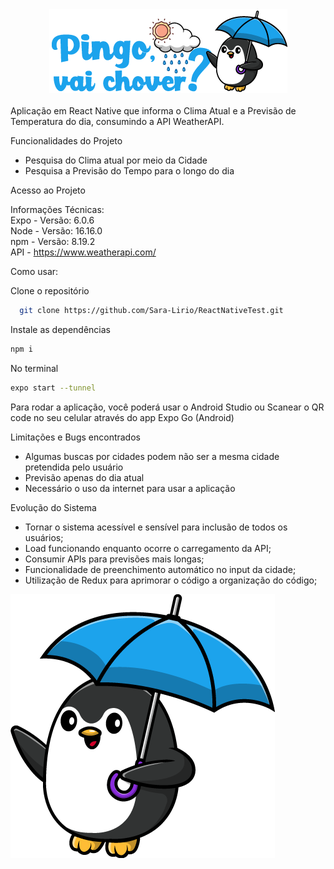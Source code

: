 <div align="center" >
<img src='./src/assets/images/logo_horizontal.png'>
</div><br>
Aplicação em React Native que informa o Clima Atual e a Previsão de Temperatura do dia, consumindo a API WeatherAPI. <br>

Funcionalidades do Projeto 
- Pesquisa do Clima atual por meio da Cidade
- Pesquisa a Previsão do Tempo para o longo do dia



Acesso ao Projeto 

Informações Técnicas: <br>
Expo - Versão: 6.0.6 <br>
Node - Versão: 16.16.0 <br>
npm - Versão: 8.19.2 <br>
API - https://www.weatherapi.com/ 

Como usar: 

Clone o repositório 
```bash 
  git clone https://github.com/Sara-Lirio/ReactNativeTest.git
 ```
Instale as dependências 
```bash 
npm i 
 ```
 
No terminal
```bash  
expo start --tunnel  
```

Para rodar a aplicação, você poderá usar o Android Studio ou Scanear o QR code no seu celular através do app Expo Go (Android)

Limitações e Bugs encontrados
- Algumas buscas por cidades podem não ser a mesma cidade pretendida pelo usuário
- Previsão apenas do dia atual
- Necessário o uso da internet para usar a aplicação

Evolução do Sistema
- Tornar o sistema acessível e sensível para inclusão de todos os usuários; 
- Load funcionando enquanto ocorre o carregamento da API; 
- Consumir APIs para previsões mais longas;
- Funcionalidade de preenchimento automático no input da cidade;
- Utilização de Redux para aprimorar o código a organização do código;


<img src='./src/assets/images/Pingo.png'>
